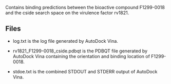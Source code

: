 Contains binding predictions between the bioactive compound F1299-0018 and the cside search space on the virulence factor rv1821.

## Files

- log.txt is the log file generated by AutoDock Vina.

- rv1821_F1299-0018_cside.pdbqt is the PDBQT file generated by AutoDock Vina containing the orientation and binding location of F1299-0018.

- stdoe.txt is the combined STDOUT and STDERR output of AutoDock Vina.


